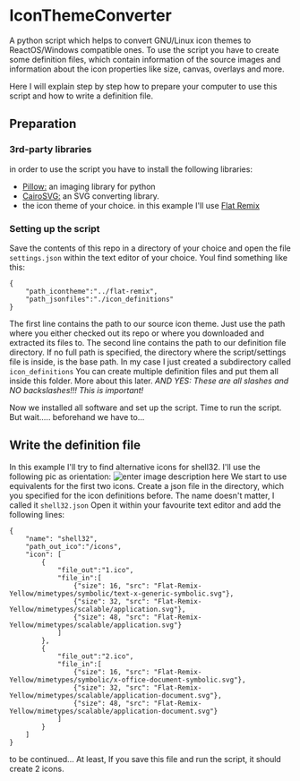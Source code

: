  # IconThemeConverter
A python script which helps to convert GNU/Linux icon themes to ReactOS/Windows compatible ones.
To use the script you have to create some definition files, which contain information of the source images and information about the icon properties like size, canvas, overlays and more. 

Here I will explain step by step how to prepare your computer to use this script and how to write a definition file.

## Preparation
### 3rd-party libraries
in order to use the script you have to install the following libraries:
- [Pillow:](https://pillow.readthedocs.io/en/stable/) an imaging library for python
- [CairoSVG:](https://cairosvg.org) an SVG converting library.
- the icon theme of your choice. in this example I'll use [Flat Remix](https://github.com/daniruiz/Flat-Remix)

### Setting up the script
Save the contents of this repo in a directory of your choice and open the file `settings.json` within the text editor of your choice. Youl find something like this:

    {
        "path_icontheme":"../flat-remix",
        "path_jsonfiles":"./icon_definitions"
    }
The first line contains the path to our source icon theme. Just use the path where you either checked out its repo or where you downloaded and extracted its files to.
The second line contains the path to our definition file directory. If no full path is specified, the directory where the script/settings file is inside, is the base path. In my case I just created a subdirectory called `icon_definitions` You can create multiple definition files and put them all inside this folder. More about this later. 
*AND YES: These are all slashes and NO backslashes!!! This is important!*

Now we installed all software and set up the script. Time to run the script. But wait..... beforehand we have to...
## Write the definition file
In this example I'll try to find alternative icons for shell32. I'll use the following pic as orientation:
![enter image description here](https://images-wixmp-ed30a86b8c4ca887773594c2.wixmp.com/f/b4321015-4362-4f77-84bd-72d7d618e212/d3dndrt-abacc20a-298f-440b-a0c8-6348ec8fa168.jpg?token=eyJ0eXAiOiJKV1QiLCJhbGciOiJIUzI1NiJ9.eyJpc3MiOiJ1cm46YXBwOjdlMGQxODg5ODIyNjQzNzNhNWYwZDQxNWVhMGQyNmUwIiwic3ViIjoidXJuOmFwcDo3ZTBkMTg4OTgyMjY0MzczYTVmMGQ0MTVlYTBkMjZlMCIsImF1ZCI6WyJ1cm46c2VydmljZTpmaWxlLmRvd25sb2FkIl0sIm9iaiI6W1t7InBhdGgiOiIvZi9iNDMyMTAxNS00MzYyLTRmNzctODRiZC03MmQ3ZDYxOGUyMTIvZDNkbmRydC1hYmFjYzIwYS0yOThmLTQ0MGItYTBjOC02MzQ4ZWM4ZmExNjguanBnIn1dXX0.v6l6iwiP12YbP95h13tFEt7vpe6syYfI30p6TMv-h7U)
We start to use equivalents for the first two icons. Create a json file in the directory, which you specified for the icon definitions before. The name doesn't matter, I called it `shell32.json`
Open it within your favourite text editor and add the following lines: 

    {
        "name": "shell32",
        "path_out_ico":"/icons",
        "icon": [
            {
                "file_out":"1.ico",
                "file_in":[
                    {"size": 16, "src": "Flat-Remix-Yellow/mimetypes/symbolic/text-x-generic-symbolic.svg"},
                    {"size": 32, "src": "Flat-Remix-Yellow/mimetypes/scalable/application.svg"},
                    {"size": 48, "src": "Flat-Remix-Yellow/mimetypes/scalable/application.svg"}
                ]
            },
            {
                "file_out":"2.ico",
                "file_in":[
                    {"size": 16, "src": "Flat-Remix-Yellow/mimetypes/symbolic/x-office-document-symbolic.svg"},
                    {"size": 32, "src": "Flat-Remix-Yellow/mimetypes/scalable/application-document.svg"},
                    {"size": 48, "src": "Flat-Remix-Yellow/mimetypes/scalable/application-document.svg"}
                ]
            }
        ]
    }
to be continued... At least, If you save this file and run the script, it should create 2 icons.